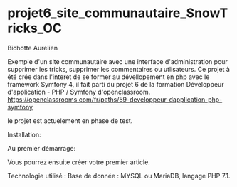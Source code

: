 # projet6_site_communautaire_SnowTricks_OC

Bichotte Aurelien

Exemple d'un site communautaire avec une interface d'administration pour supprimer les tricks, supprimer les commentaires ou utlisateurs.
Ce projet à été crée dans l'interet de se former au dévellopement en php avec le framework Symfony 4, il fait parti du projet 6 de la formation Développeur d'application - PHP / Symfony d'openclassroom.
https://openclassrooms.com/fr/paths/59-developpeur-dapplication-php-symfony


le projet est actuelement en phase de test.


Installation:



Au premier démarrage:


Vous pourrez ensuite créer votre premier article.

Technologie utilisé :
Base de donnée : MYSQL ou MariaDB, langage PHP 7.1.
